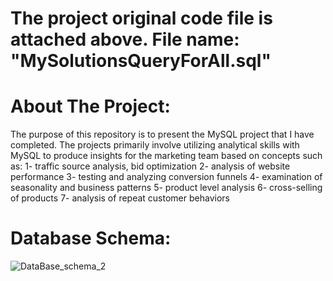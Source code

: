 # The project original code file is attached above. File name: "MySolutionsQueryForAll.sql"
# About The Project:
The purpose of this repository is to present the MySQL project that I have completed. The projects primarily involve utilizing analytical skills with MySQL to produce insights for the marketing team based on concepts such as:
1- traffic source analysis, bid optimization
2- analysis of website performance
3- testing and analyzing conversion funnels
4- examination of seasonality and business patterns
5- product level analysis
6- cross-selling of products
7- analysis of repeat customer behaviors

# Database Schema:
![DataBase_schema_2](https://github.com/MuhannadYaslam/MySQL_Projects_MarketingData/assets/132222576/0e2dce43-7df0-45b8-82fc-38593f3f5eff)

